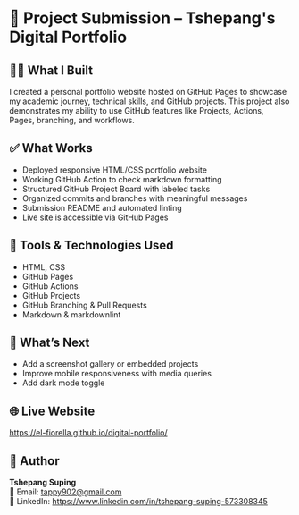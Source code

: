 # 🚀 Project Submission – Tshepang's Digital Portfolio

## 🧑‍💻 What I Built

I created a personal portfolio website hosted on GitHub Pages to showcase my academic journey,
technical skills, and GitHub projects.
This project also demonstrates my ability to use GitHub features like Projects,
Actions, Pages, branching, and workflows.

## ✅ What Works

- Deployed responsive HTML/CSS portfolio website
- Working GitHub Action to check markdown formatting
- Structured GitHub Project Board with labeled tasks
- Organized commits and branches with meaningful messages
- Submission README and automated linting
- Live site is accessible via GitHub Pages

## 🔧 Tools & Technologies Used

- HTML, CSS
- GitHub Pages
- GitHub Actions
- GitHub Projects
- GitHub Branching & Pull Requests
- Markdown & markdownlint

## 📌 What’s Next

- Add a screenshot gallery or embedded projects
- Improve mobile responsiveness with media queries
- Add dark mode toggle

## 🌐 Live Website

<https://el-fiorella.github.io/digital-portfolio/>

## 👤 Author

**Tshepang Suping**  
📧 Email: <tappy902@gmail.com>  
🔗 LinkedIn: <https://www.linkedin.com/in/tshepang-suping-573308345>
